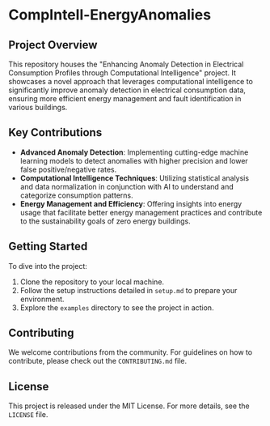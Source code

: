 # CompIntell-EnergyAnomalies

## Project Overview
This repository houses the "Enhancing Anomaly Detection in Electrical Consumption Profiles through Computational Intelligence" project. It showcases a novel approach that leverages computational intelligence to significantly improve anomaly detection in electrical consumption data, ensuring more efficient energy management and fault identification in various buildings.

## Key Contributions
- **Advanced Anomaly Detection**: Implementing cutting-edge machine learning models to detect anomalies with higher precision and lower false positive/negative rates.
- **Computational Intelligence Techniques**: Utilizing statistical analysis and data normalization in conjunction with AI to understand and categorize consumption patterns.
- **Energy Management and Efficiency**: Offering insights into energy usage that facilitate better energy management practices and contribute to the sustainability goals of zero energy buildings.

## Getting Started
To dive into the project:
1. Clone the repository to your local machine.
2. Follow the setup instructions detailed in `setup.md` to prepare your environment.
3. Explore the `examples` directory to see the project in action.

## Contributing
We welcome contributions from the community. For guidelines on how to contribute, please check out the `CONTRIBUTING.md` file.

## License
This project is released under the MIT License. For more details, see the `LICENSE` file.

